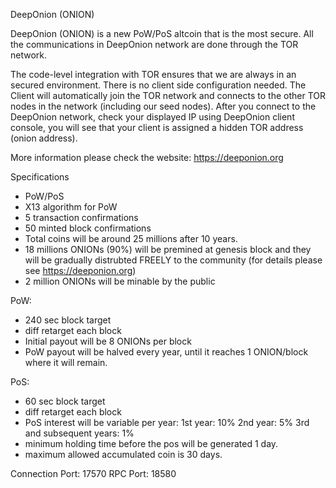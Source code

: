 DeepOnion (ONION)

DeepOnion (ONION) is a new PoW/PoS altcoin that is the most secure. All the communications in DeepOnion network are done through the TOR network. 

The code-level integration with TOR ensures that we are always in an secured environment. There is no client side configuration needed. The Client will automatically join the TOR network and connects to the other TOR nodes in the network (including our seed nodes). After you connect to the DeepOnion network, check your displayed IP using DeepOnion client console, you will see that your client is assigned a hidden TOR address (onion address). 

More information please check the website: https://deeponion.org


Specifications

- PoW/PoS 
- X13 algorithm for PoW
- 5 transaction confirmations 
- 50 minted block confirmations
- Total coins will be around 25 millions after 10 years.
- 18 millions ONIONs (90%) will be premined at genesis block and they will be gradually distrubted FREELY to the community (for details please see https://deeponion.org)
- 2 million ONIONs will be minable by the public

PoW:
- 240 sec block target
- diff retarget each block
- Initial payout will be 8 ONIONs per block
- PoW payout will be halved every year, until it reaches 1 ONION/block where it will remain.

PoS:
- 60 sec block target
- diff retarget each block
- PoS interest will be variable per year:
	1st year: 10%
	2nd year: 5%
	3rd and subsequent years: 1%
- minimum holding time before the pos will be generated 1 day.
- maximum allowed accumulated coin is 30 days.

Connection Port: 17570
RPC Port: 18580
